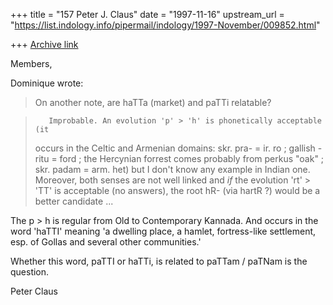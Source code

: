 +++
title = "157 Peter J. Claus"
date = "1997-11-16"
upstream_url = "https://list.indology.info/pipermail/indology/1997-November/009852.html"

+++
[Archive link](https://list.indology.info/pipermail/indology/1997-November/009852.html)

Members,

Dominique wrote:
>On another note, are haTTa (market) and paTTi relatable?

>        Improbable. An evolution 'p' > 'h' is phonetically acceptable (it
>occurs in the Celtic and Armenian domains: skr. pra- = ir. ro ; gallish
>-ritu = ford ; the Hercynian forrest comes probably from perkus "oak" ;
>skr. padam = arm. het) but I don't know any example in Indian one.
>Moreover, both senses are not well linked and *if* the evolution 'rt' >
>'TT' is acceptable (no answers), the root hR- (via hartR ?) would be a
>better candidate ...

The  p > h is regular from Old to Contemporary Kannada.  And occurs in the
word 'haTTI' meaning 'a dwelling place, a hamlet, fortress-like
settlement, esp. of Gollas and several other communities.'

Whether this word, paTTI or haTTi, is related to paTTam / paTNam is the
question.

Peter Claus



